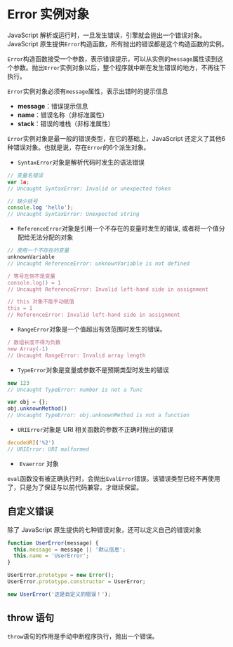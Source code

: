 # Error 实例对象


JavaScript 解析或运行时，一旦发生错误，引擎就会抛出一个错误对象。JavaScript 原生提供`Error`构造函数，所有抛出的错误都是这个构造函数的实例。

`Error`构造函数接受一个参数，表示错误提示，可以从实例的`message`属性读到这个参数。抛出`Error`实例对象以后，整个程序就中断在发生错误的地方，不再往下执行。

`Error`实例对象必须有`message`属性，表示出错时的提示信息

- **message**：错误提示信息
- **name**：错误名称（非标准属性）
- **stack**：错误的堆栈（非标准属性）

`Error`实例对象是最一般的错误类型，在它的基础上，JavaScript 还定义了其他6种错误对象。也就是说，存在`Error`的6个派生对象。

- `SyntaxError`对象是解析代码时发生的语法错误
```javascript
// 变量名错误
var 1a;
// Uncaught SyntaxError: Invalid or unexpected token

// 缺少括号
console.log 'hello');
// Uncaught SyntaxError: Unexpected string
```

- `ReferenceError`对象是引用一个不存在的变量时发生的错误, 或者将一个值分配给无法分配的对象

```javascript
// 使用一个不存在的变量
unknownVariable
// Uncaught ReferenceError: unknownVariable is not defined

/ 等号左侧不是变量
console.log() = 1
// Uncaught ReferenceError: Invalid left-hand side in assignment

// this 对象不能手动赋值
this = 1
// ReferenceError: Invalid left-hand side in assignment
```

- `RangeError`对象是一个值超出有效范围时发生的错误。
```javascript
/ 数组长度不得为负数
new Array(-1)
// Uncaught RangeError: Invalid array length
```

- `TypeError`对象是变量或参数不是预期类型时发生的错误
```javascript
new 123
// Uncaught TypeError: number is not a func

var obj = {};
obj.unknownMethod()
// Uncaught TypeError: obj.unknownMethod is not a function
```

- `URIError`对象是 URI 相关函数的参数不正确时抛出的错误
```javascript
decodeURI('%2')
// URIError: URI malformed
```

-  `Evaerror` 对象

`eval`函数没有被正确执行时，会抛出`EvalError`错误。该错误类型已经不再使用了，只是为了保证与以前代码兼容，才继续保留。

<a name="5a16f447"></a>
## 自定义错误

除了 JavaScript 原生提供的七种错误对象，还可以定义自己的错误对象

```javascript
function UserError(message) {
  this.message = message || '默认信息';
  this.name = 'UserError';
}

UserError.prototype = new Error();
UserError.prototype.constructor = UserError;

new UserError('这是自定义的错误！');
```

<a name="25a30d5c"></a>
## throw 语句
`throw`语句的作用是手动中断程序执行，抛出一个错误。
